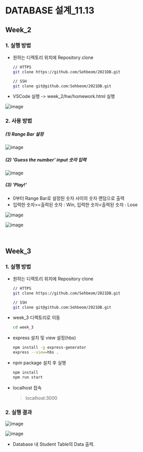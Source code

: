 # DATABASE 설계_11.13

## Week_2

### 1. 실행 방법

- 원하는 디렉토리 위치에 Repository clone

  ```bash
  // HTTPS
  git clone https://github.com/Sehbeom/2021DB.git
  
  // SSH
  git clone git@github.com:Sehbeom/2021DB.git
  ```

- VSCode 실행 -> week_2/hw/homework.html 실행

![image](https://user-images.githubusercontent.com/51029359/141638401-144a81dd-1235-4919-8460-ee2a1017bb1f.png)




### 2. 사용 방법

##### (1) Range Bar 설정

![image](https://user-images.githubusercontent.com/51029359/141638744-dcff9a0f-d3a4-4c85-95ac-cf21feae458b.png)


##### (2) 'Guess the number' input 숫자 입력

![image](https://user-images.githubusercontent.com/51029359/141638913-52e7e34b-7f13-4693-9ea2-2ed3c112a468.png)


##### (3) 'Play!'

- 0부터 Range Bar로 설정된 숫자 사이의 숫자 랜덤으로 출력
- 입력한 숫자>=출력된 숫자 : Win, 입력한 숫자<출력된 숫자 : Lose

![image](https://user-images.githubusercontent.com/51029359/141639068-932ea210-064e-451f-b847-1e4a10075ef8.png)


![image](https://user-images.githubusercontent.com/51029359/141639185-2280754f-f169-4423-af52-fdc5db817fda.png)


​	
## Week_3

### 1. 실행 방법

- 원하는 디렉토리 위치에 Repository clone

  ```bash
  // HTTPS
  git clone https://github.com/Sehbeom/2021DB.git
  
  // SSH
  git clone git@github.com:Sehbeom/2021DB.git
  ```

- week_3 디렉토리로 이동

  ```bash
  cd week_3
  ```

- express 설치 및 view 설정(hbs)

  ```bash
  npm install -g express-generator
  express --view=hbs .
  ```

- npm package 설치 후 실행

  ```bash
  npm install
  npm run start
  ```

- localhost 접속

  <blockquote>localhost:3000</blockquote>



### 2. 실행 결과

![image](https://user-images.githubusercontent.com/51029359/141642221-99d545a2-b9ba-4f73-8b2a-f531c2b5c19f.png)

![image](https://user-images.githubusercontent.com/51029359/141642225-353baf2f-152b-4124-b9d0-f9c03da3702e.png)


- Database 내 Student Table의 Data 출력.


